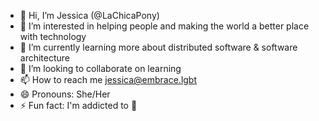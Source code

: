 - 👋 Hi, I’m Jessica (@LaChicaPony)
- 👀 I’m interested in helping people and making the world a better place with technology
- 🌱 I’m currently learning more about distributed software & software architecture
- 💞️ I’m looking to collaborate on learning
- 📫 How to reach me jessica@embrace.lgbt
- 😄 Pronouns: She/Her
- ⚡ Fun fact: I'm addicted to 👠

<!---
LaChicaPony/LaChicaPony is a ✨ special ✨ repository because its `README.md` (this file) appears on your GitHub profile.
You can click the Preview link to take a look at your changes.
--->
